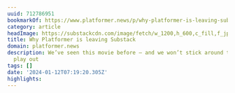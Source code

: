 ```yaml
---
uuid: 712786951
bookmarkOf: https://www.platformer.news/p/why-platformer-is-leaving-substack
category: article
headImage: https://substackcdn.com/image/fetch/w_1200,h_600,c_fill,f_jpg,q_auto:good,fl_progressive:steep,g_auto/https%3A%2F%2Fsubstack-post-media.s3.amazonaws.com%2Fpublic%2Fimages%2Fda659d0f-c333-4a80-a312-6370de63f061_1024x1024.png
title: Why Platformer is leaving Substack
domain: platformer.news
description: We’ve seen this movie before — and we won’t stick around to watch it
  play out
tags: []
date: '2024-01-12T07:19:20.305Z'
highlights: 
---
```




